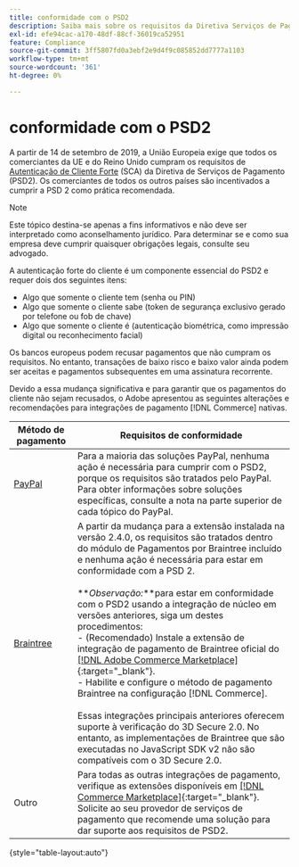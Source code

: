 ```yaml
---
title: conformidade com o PSD2
description: Saiba mais sobre os requisitos da Diretiva Serviços de Pagamento (PSD 2) que podem afetar sua loja.
exl-id: efe94cac-a170-48df-88cf-36019ca52951
feature: Compliance
source-git-commit: 3ff5807fd0a3ebf2e9d4f9c085852dd7777a1103
workflow-type: tm+mt
source-wordcount: '361'
ht-degree: 0%

---
```


# conformidade com o PSD2

A partir de 14 de setembro de 2019, a União Europeia exige que todos os comerciantes da UE e do Reino Unido cumpram os requisitos de [Autenticação de Cliente Forte](https://www.cardinalcommerce.com/content-hub/mandates/psd2-sca/understanding-psd2-sca) (SCA) da Diretiva de Serviços de Pagamento (PSD2). Os comerciantes de todos os outros países são incentivados a cumprir a PSD 2 como prática recomendada.

>[!NOTE]
>
>Este tópico destina-se apenas a fins informativos e não deve ser interpretado como aconselhamento jurídico. Para determinar se e como sua empresa deve cumprir quaisquer obrigações legais, consulte seu advogado.

A autenticação forte do cliente é um componente essencial do PSD2 e requer dois dos seguintes itens:

- Algo que somente o cliente tem (senha ou PIN)
- Algo que somente o cliente sabe (token de segurança exclusivo gerado por telefone ou fob de chave)
- Algo que somente o cliente é (autenticação biométrica, como impressão digital ou reconhecimento facial)

Os bancos europeus podem recusar pagamentos que não cumpram os requisitos. No entanto, transações de baixo risco e baixo valor ainda podem ser aceitas e pagamentos subsequentes em uma assinatura recorrente.

Devido a essa mudança significativa e para garantir que os pagamentos do cliente não sejam recusados, o Adobe apresentou as seguintes alterações e recomendações para integrações de pagamento [!DNL Commerce] nativas.

| Método de pagamento | Requisitos de conformidade |
|--- |--- |
| [PayPal](../stores-purchase/paypal.md) | Para a maioria das soluções PayPal, nenhuma ação é necessária para cumprir com o PSD2, porque os requisitos são tratados pelo PayPal. Para obter informações sobre soluções específicas, consulte a nota na parte superior de cada tópico do PayPal. |
| [Braintree](../stores-purchase/braintree.md) | A partir da mudança para a extensão instalada na versão 2.4.0, os requisitos são tratados dentro do módulo de Pagamentos por Braintree incluído e nenhuma ação é necessária para estar em conformidade com a PSD 2. <br /><br />**_Observação:_**para estar em conformidade com o PSD2 usando a integração de núcleo em versões anteriores, siga um destes procedimentos:<br/>- (Recomendado) Instale a extensão de integração de pagamento de Braintree oficial do [[!DNL Adobe Commerce Marketplace]](https://marketplace.magento.com/catalogsearch/result/?q=braintree#q=braintree&amp;idx=m2_cloud_prod_default_products&amp;p=0&amp;nR%5Bvisibility_search%5D%5B%3D%5D%5B0%5D=1){:target=&quot;_blank&quot;}.<br/>- Habilite e configure o método de pagamento Braintree na configuração [!DNL Commerce].<br/><br/>Essas integrações principais anteriores oferecem suporte à verificação do 3D Secure 2.0. No entanto, as implementações de Braintree que são executadas no JavaScript SDK v2 não são compatíveis com o 3D Secure 2.0. |
| Outro | Para todas as outras integrações de pagamento, verifique as extensões disponíveis em [[!DNL Commerce Marketplace]](https://marketplace.magento.com/extensions/payments-security/payment-integration.html?_ga=2.108129217.2105547619.1564067043-238341041.1564067043){:target=&quot;_blank&quot;}. Solicite ao seu provedor de serviços de pagamento que recomende uma solução para dar suporte aos requisitos de PSD2. |

{style="table-layout:auto"}
